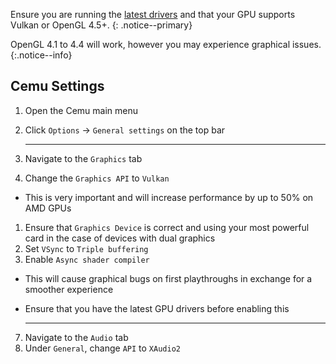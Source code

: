 Ensure you are running the [latest drivers](https://www.amd.com/en/support) and that your GPU supports Vulkan or OpenGL 4.5+.
{: .notice--primary}

 OpenGL 4.1 to 4.4 will work, however you may experience graphical issues.
 {:.notice--info}

## Cemu Settings

1. Open the Cemu main menu
1. Click `Options` -> `General settings` on the top bar

    ---

3. Navigate to the `Graphics` tab
1. Change the `Graphics API` to `Vulkan`
  - This is very important and will increase performance by up to 50% on AMD GPUs
1. Ensure that `Graphics Device` is correct and using your most powerful card in the case of devices with dual graphics
1. Set `VSync` to `Triple buffering`
1. Enable `Async shader compiler`
  - This will cause graphical bugs on first playthroughs in exchange for a smoother experience
  - Ensure that you have the latest GPU drivers before enabling this

    ---

7. Navigate to the `Audio` tab
1. Under `General`, change `API` to `XAudio2`
